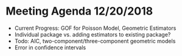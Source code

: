 # Meeting Agenda 12/20/2018
- Current Progress: GOF for Poisson Model, Geometric Estimators
- Individual package vs. adding estimators to existing package?
- Todo: AIC, two-component/three-component geometric models
- Error in confidence intervals
